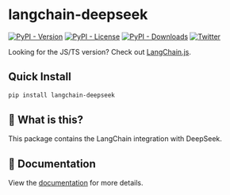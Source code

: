 # langchain-deepseek

[![PyPI - Version](https://img.shields.io/pypi/v/langchain-deepseek?label=%20)](https://pypi.org/project/langchain-deepseek/#history)
[![PyPI - License](https://img.shields.io/pypi/l/langchain-deepseek)](https://opensource.org/licenses/MIT)
[![PyPI - Downloads](https://img.shields.io/pepy/dt/langchain-deepseek)](https://pypistats.org/packages/langchain-deepseek)
[![Twitter](https://img.shields.io/twitter/url/https/twitter.com/langchainai.svg?style=social&label=Follow%20%40LangChainAI)](https://twitter.com/langchainai)

Looking for the JS/TS version? Check out [LangChain.js](https://github.com/langchain-ai/langchainjs).

## Quick Install

```bash
pip install langchain-deepseek
```

## 🤔 What is this?

This package contains the LangChain integration with DeepSeek.

## 📖 Documentation

View the [documentation](https://docs.langchain.com/oss/python/integrations/providers/deepseek) for more details.
